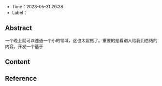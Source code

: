 - Time：2023-05-31 20:28
- Label：

## Abstract

一个晚上就可以速通一个小的领域，这也太震撼了。重要的是看别人给我们总结的内容。开发一个基于

## Content

## Reference
